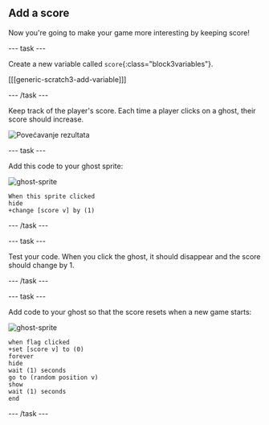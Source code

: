 ## Add a score

Now you're going to make your game more interesting by keeping score!

\--- task \---

Create a new variable called `score`{:class="block3variables"}.

[[[generic-scratch3-add-variable]]]

\--- /task \---

Keep track of the player's score. Each time a player clicks on a ghost, their score should increase.

![Povećavanje rezultata](images/ghost-score-test.png)

\--- task \---

Add this code to your ghost sprite:

![ghost-sprite](images/ghost-sprite.png)

```blocks3
When this sprite clicked
hide
+change [score v] by (1)
```

\--- /task \---

\--- task \---

Test your code. When you click the ghost, it should disappear and the score should change by 1.

\--- /task \---

\--- task \---

Add code to your ghost so that the score resets when a new game starts:

![ghost-sprite](images/ghost-sprite.png)

```blocks3
when flag clicked
+set [score v] to (0)
forever
hide
wait (1) seconds
go to (random position v)
show
wait (1) seconds
end
```

\--- /task \---